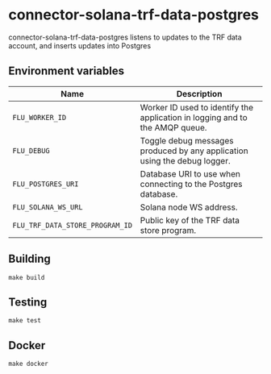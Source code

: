 
# connector-solana-trf-data-postgres

connector-solana-trf-data-postgres listens to updates to the TRF data account, and inserts updates into Postgres

## Environment variables

|                Name             |                              Description
| --------------------------------|------------------------------------------------------------------------------|
| `FLU_WORKER_ID`                 | Worker ID used to identify the application in logging and to the AMQP queue. |
| `FLU_DEBUG`                     | Toggle debug messages produced by any application using the debug logger.    |
| `FLU_POSTGRES_URI`              | Database URI to use when connecting to the Postgres database.                |
| `FLU_SOLANA_WS_URL`             | Solana node WS address.                                                      |
| `FLU_TRF_DATA_STORE_PROGRAM_ID` | Public key of the TRF data store program.                                    |

## Building

	make build

## Testing

	make test

## Docker

	make docker

